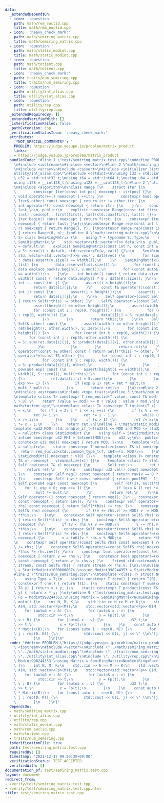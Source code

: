 ```yaml
---
data:
  _extendedDependsOn:
  - icon: ':question:'
    path: math/rem_euclid.cpp
    title: math/rem_euclid.cpp
  - icon: ':heavy_check_mark:'
    path: math/semiring_matrix.cpp
    title: math/semiring_matrix.cpp
  - icon: ':question:'
    path: math/static_modint.cpp
    title: math/static_modint.cpp
  - icon: ':question:'
    path: math/totient.cpp
    title: math/totient.cpp
  - icon: ':heavy_check_mark:'
    path: traits/num_semiring.cpp
    title: traits/num_semiring.cpp
  - icon: ':question:'
    path: utility/int_alias.cpp
    title: utility/int_alias.cpp
  - icon: ':question:'
    path: utility/rep.cpp
    title: utility/rep.cpp
  _extendedRequiredBy: []
  _extendedVerifiedWith: []
  _isVerificationFailed: false
  _pathExtension: cpp
  _verificationStatusIcon: ':heavy_check_mark:'
  attributes:
    '*NOT_SPECIAL_COMMENTS*': ''
    PROBLEM: https://judge.yosupo.jp/problem/matrix_product
    links:
    - https://judge.yosupo.jp/problem/matrix_product
  bundledCode: "#line 1 \"test/semiring_matrix.test.cpp\"\n#define PROBLEM \"https://judge.yosupo.jp/problem/matrix_product\"\
    \n#include <iostream>\n#include <vector>\n#line 2 \"math/semiring_matrix.cpp\"\
    \n#include <array>\n#include <cassert>\n#include <initializer_list>\n#line 2 \"\
    utility/int_alias.cpp\"\n#include <cstdint>\n\nusing i32 = std::int32_t;\nusing\
    \ u32 = std::uint32_t;\nusing i64 = std::int64_t;\nusing u64 = std::uint64_t;\n\
    using i128 = __int128_t;\nusing u128 = __uint128_t;\n#line 2 \"utility/rep.cpp\"\
    \n#include <algorithm>\n\nclass Range {\n    struct Iter {\n        int itr;\n\
    \        constexpr Iter(const int pos) noexcept : itr(pos) {}\n        constexpr\
    \ void operator++() noexcept { ++itr; }\n        constexpr bool operator!=(const\
    \ Iter& other) const noexcept { return itr != other.itr; }\n        constexpr\
    \ int operator*() const noexcept { return itr; }\n    };\n    const Iter first,\
    \ last;\n\n  public:\n    explicit constexpr Range(const int first, const int\
    \ last) noexcept : first(first), last(std::max(first, last)) {}\n    constexpr\
    \ Iter begin() const noexcept { return first; }\n    constexpr Iter end() const\
    \ noexcept { return last; }\n};\n\nconstexpr Range rep(const int l, const int\
    \ r) noexcept { return Range(l, r); }\nconstexpr Range rep(const int n) noexcept\
    \ { return Range(0, n); }\n#line 8 \"math/semiring_matrix.cpp\"\n\ntemplate <class\
    \ S> class SemiRingMatrix {\n    using T = typename S::Type;\n    using Self =\
    \ SemiRingMatrix;\n    std::vector<std::vector<T>> data;\n\n  public:\n    SemiRingMatrix()\
    \ = default;\n    explicit SemiRingMatrix(const int h, const int w, const T& val\
    \ = S::zero()) : data(h, std::vector<T>(w, val)) {}\n\n    SemiRingMatrix(const\
    \ std::vector<std::vector<T>>& vec) : data(vec) {\n        for (const auto& v\
    \ : data) assert(v.size() == width());\n    }\n    SemiRingMatrix(const std::initializer_list<std::initializer_list<T>>&\
    \ list) {\n        data.reserve(list.size());\n        for (const auto& v : list)\
    \ data.emplace_back(v.begin(), v.end());\n        for (const auto& v : data) assert(v.size()\
    \ == width());\n    }\n\n    int height() const { return data.size(); }\n    int\
    \ width() const { return data.empty() ? 0 : data[0].size(); }\n\n    T& operator()(const\
    \ int i, const int j) {\n        assert(i < height());\n        assert(j < width());\n\
    \        return data[i][j];\n    }\n    const T& operator()(const int i, const\
    \ int j) const {\n        assert(i < height());\n        assert(j < width());\n\
    \        return data[i][j];\n    }\n\n    Self operator+(const Self& other) const\
    \ { return Self(*this) += other; }\n    Self& operator+=(const Self& other) {\n\
    \        assert(height() == other.height());\n        assert(width() == other.width());\n\
    \        for (const int i : rep(0, height())) {\n            for (const int j\
    \ : rep(0, width())) {\n                data[i][j] = S::sum(data[i][j], other.data[i][j]);\n\
    \            }\n        }\n        return *this;\n    }\n\n    Self operator*(const\
    \ Self& other) const {\n        assert(width() == other.height());\n        Self\
    \ ret(height(), other.width(), S::zero());\n        for (const int i : rep(0,\
    \ height())) {\n            for (const int k : rep(0, width())) {\n          \
    \      for (const int j : rep(0, other.width())) {\n                    ret.data[i][j]\
    \ = S::sum(ret.data[i][j], S::product(data[i][k], other.data[k][j]));\n      \
    \          }\n            }\n        }\n        return ret;\n    }\n\n    Self\
    \ operator*(const T& other) const { return Self(*this) *= other; }\n    Self&\
    \ operator*=(const T& other) {\n        for (const int i : rep(0, height())) {\n\
    \            for (const int j : rep(0, width())) {\n                data[i][j]\
    \ = S::product(data[i][j], other);\n            }\n        }\n    }\n\n    Self\
    \ pow(u64 exp) const {\n        assert(height() == width());\n        Self ret(height(),\
    \ width(), S::zero()), mult(*this);\n        for (const int i : rep(0, height()))\
    \ {\n            ret.data[i][i] = S::one();\n        }\n        for (; exp > 0;\
    \ exp >>= 1) {\n            if (exp & 1) ret = ret * mult;\n            mult =\
    \ mult * mult;\n        }\n        return ret;\n    }\n};\n#line 2 \"math/static_modint.cpp\"\
    \n#include <ostream>\n#include <type_traits>\n#line 3 \"math/rem_euclid.cpp\"\n\
    \ntemplate <class T> constexpr T rem_euclid(T value, const T& mod) {\n    assert(mod\
    \ > 0);\n    return (value %= mod) >= 0 ? value : value + mod;\n}\n#line 2 \"\
    math/totient.cpp\"\n\ntemplate <class T> constexpr T totient(T x) {\n    T ret\
    \ = x;\n    for (T i = 2; i * i <= x; ++i) {\n        if (x % i == 0) {\n    \
    \        ret /= i;\n            ret *= i - 1;\n            while (x % i == 0)\
    \ x /= i;\n        }\n    }\n    if (x > 1) {\n        ret /= x;\n        ret\
    \ *= x - 1;\n    }\n    return ret;\n}\n#line 7 \"math/static_modint.cpp\"\n\n\
    template <u32 MOD, std::enable_if_t<((u32)1 <= MOD and MOD <= ((u32)1 << 31))>*\
    \ = nullptr> class StaticModint {\n    using Self = StaticModint;\n\n    static\
    \ inline constexpr u32 PHI = totient(MOD);\n    u32 v;\n\n  public:\n    static\
    \ constexpr u32 mod() noexcept { return MOD; }\n\n    template <class T, std::enable_if_t<std::is_integral_v<T>>*\
    \ = nullptr>\n    static constexpr T normalize(const T& x) noexcept {\n      \
    \  return rem_euclid<std::common_type_t<T, i64>>(x, MOD);\n    }\n\n    constexpr\
    \ StaticModint() noexcept : v(0) {}\n    template <class T> constexpr StaticModint(const\
    \ T& x) noexcept : v(normalize(x)) {}\n    template <class T> static constexpr\
    \ Self raw(const T& x) noexcept {\n        Self ret;\n        ret.v = x;\n   \
    \     return ret;\n    }\n\n    constexpr u32 val() const noexcept { return v;\
    \ }\n    constexpr Self neg() const noexcept { return raw(v == 0 ? 0 : MOD - v);\
    \ }\n    constexpr Self inv() const noexcept { return pow(PHI - 1); }\n    constexpr\
    \ Self pow(u64 exp) const noexcept {\n        Self ret(1), mult(*this);\n    \
    \    for (; exp > 0; exp >>= 1) {\n            if (exp & 1) ret *= mult;\n   \
    \         mult *= mult;\n        }\n        return ret;\n    }\n\n    constexpr\
    \ Self operator-() const noexcept { return neg(); }\n    constexpr Self operator~()\
    \ const noexcept { return inv(); }\n\n    constexpr Self operator+(const Self&\
    \ rhs) const noexcept { return Self(*this) += rhs; }\n    constexpr Self& operator+=(const\
    \ Self& rhs) noexcept {\n        if ((v += rhs.v) >= MOD) v -= MOD;\n        return\
    \ *this;\n    }\n\n    constexpr Self operator-(const Self& rhs) const noexcept\
    \ { return Self(*this) -= rhs; }\n    constexpr Self& operator-=(const Self& rhs)\
    \ noexcept {\n        if (v < rhs.v) v += MOD;\n        v -= rhs.v;\n        return\
    \ *this;\n    }\n\n    constexpr Self operator*(const Self& rhs) const noexcept\
    \ { return Self(*this) *= rhs; }\n    constexpr Self& operator*=(const Self& rhs)\
    \ noexcept {\n        v = (u64)v * rhs.v % MOD;\n        return *this;\n    }\n\
    \n    constexpr Self operator/(const Self& rhs) const noexcept { return Self(*this)\
    \ /= rhs; }\n    constexpr Self& operator/=(const Self& rhs) noexcept { return\
    \ *this *= rhs.inv(); }\n\n    constexpr bool operator==(const Self& rhs) const\
    \ noexcept { return v == rhs.v; }\n    constexpr bool operator!=(const Self& rhs)\
    \ const noexcept { return v != rhs.v; }\n    friend std::ostream& operator<<(std::ostream&\
    \ stream, const Self& rhs) { return stream << rhs.v; }\n};\n\nusing Modint1000000007\
    \ = StaticModint<1000000007>;\nusing Modint998244353 = StaticModint<998244353>;\n\
    #line 2 \"traits/num_semiring.cpp\"\n\ntemplate <class T> struct NumSemiRing {\n\
    \    using Type = T;\n    static constexpr T zero() { return T(0); }\n    static\
    \ constexpr T one() { return T(1); }\n    static constexpr T sum(const T& x, const\
    \ T& y) { return x + y; }\n    static constexpr T product(const T& x, const T&\
    \ y) { return x * y; }\n};\n#line 9 \"test/semiring_matrix.test.cpp\"\n\nusing\
    \ Fp = Modint998244353;\nusing Matrix = SemiRingMatrix<NumSemiRing<Fp>>;\n\nint\
    \ main() {\n    int N, M, K;\n    std::cin >> N >> M >> K;\n    std::vector<std::vector<Fp>>\
    \ A(N, std::vector<Fp>(M));\n    std::vector<std::vector<Fp>> B(M, std::vector<Fp>(K));\n\
    \    for (auto& v : A) {\n        for (auto& x : v) {\n            u32 t;\n  \
    \          std::cin >> t;\n            x = Fp(t);\n        }\n    }\n    for (auto&\
    \ v : B) {\n        for (auto& x : v) {\n            u32 t;\n            std::cin\
    \ >> t;\n            x = Fp(t);\n        }\n    }\n    const auto C = Matrix(A)\
    \ * Matrix(B);\n    for (const auto i : rep(0, N)) {\n        for (const auto\
    \ j : rep(0, K)) {\n            std::cout << C(i, j) << \" \\n\"[j + 1 == K];\n\
    \        }\n    }\n}\n"
  code: "#define PROBLEM \"https://judge.yosupo.jp/problem/matrix_product\"\n#include\
    \ <iostream>\n#include <vector>\n#include \"../math/semiring_matrix.cpp\"\n#include\
    \ \"../math/static_modint.cpp\"\n#include \"../traits/num_semiring.cpp\"\n#include\
    \ \"../utility/int_alias.cpp\"\n#include \"../utility/rep.cpp\"\n\nusing Fp =\
    \ Modint998244353;\nusing Matrix = SemiRingMatrix<NumSemiRing<Fp>>;\n\nint main()\
    \ {\n    int N, M, K;\n    std::cin >> N >> M >> K;\n    std::vector<std::vector<Fp>>\
    \ A(N, std::vector<Fp>(M));\n    std::vector<std::vector<Fp>> B(M, std::vector<Fp>(K));\n\
    \    for (auto& v : A) {\n        for (auto& x : v) {\n            u32 t;\n  \
    \          std::cin >> t;\n            x = Fp(t);\n        }\n    }\n    for (auto&\
    \ v : B) {\n        for (auto& x : v) {\n            u32 t;\n            std::cin\
    \ >> t;\n            x = Fp(t);\n        }\n    }\n    const auto C = Matrix(A)\
    \ * Matrix(B);\n    for (const auto i : rep(0, N)) {\n        for (const auto\
    \ j : rep(0, K)) {\n            std::cout << C(i, j) << \" \\n\"[j + 1 == K];\n\
    \        }\n    }\n}"
  dependsOn:
  - math/semiring_matrix.cpp
  - utility/int_alias.cpp
  - utility/rep.cpp
  - math/static_modint.cpp
  - math/rem_euclid.cpp
  - math/totient.cpp
  - traits/num_semiring.cpp
  isVerificationFile: true
  path: test/semiring_matrix.test.cpp
  requiredBy: []
  timestamp: '2021-12-17 09:20:39+09:00'
  verificationStatus: TEST_ACCEPTED
  verifiedWith: []
documentation_of: test/semiring_matrix.test.cpp
layout: document
redirect_from:
- /verify/test/semiring_matrix.test.cpp
- /verify/test/semiring_matrix.test.cpp.html
title: test/semiring_matrix.test.cpp
---
```

